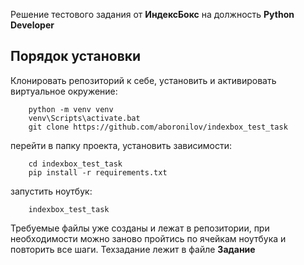Решение тестового задания от **ИндексБокс** на должность **Python Developer**

## Порядок установки
Клонировать репозиторий к себе, установить и активировать виртуальное окружение:
```
    python -m venv venv
    venv\Scripts\activate.bat 
    git clone https://github.com/aboronilov/indexbox_test_task
```
перейти в папку проекта, установить зависимости:
```
    cd indexbox_test_task
    pip install -r requirements.txt
```

запустить ноутбук:
```
    indexbox_test_task
```

Требуемые файлы уже созданы и лежат в репозитории, при необходимости можно заново пройтись по ячейкам ноутбука и повторить все шаги. Техзадание лежит в файле **Задание**



